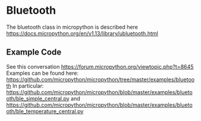 # Bluetooth
The bluetooth class in micropython is described here
https://docs.micropython.org/en/v1.13/library/ubluetooth.html
## Example Code
See this conversation https://forum.micropython.org/viewtopic.php?t=8645
Examples can be found here:
https://github.com/micropython/micropython/tree/master/examples/bluetooth
In particular:
https://github.com/micropython/micropython/blob/master/examples/bluetooth/ble_simple_central.py
and 
https://github.com/micropython/micropython/blob/master/examples/bluetooth/ble_temperature_central.py